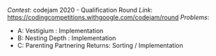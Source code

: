 *Contest*: codejam 2020 - Qualification Round
*Link*: https://codingcompetitions.withgoogle.com/codejam/round
*Problems*:
  - A: Vestigium : Implementation
  - B: Nesting Depth : Implementation
  - C: Parenting Partnering Returns: Sorting / Implementation
